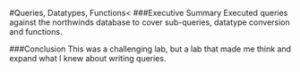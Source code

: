 #Queries, Datatypes, Functions<
###Executive Summary
Executed queries against the northwinds database to cover sub-queries, datatype conversion and functions.

###Conclusion
This was a challenging lab, but a lab that made me think and expand what I knew about writing queries. 
